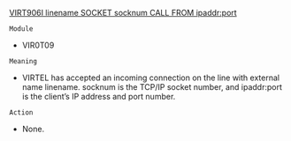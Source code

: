 [VIRT906I linename SOCKET socknum CALL FROM ipaddr:port](https://virtel.readthedocs.io/en/latest/manuals/virtel/Virtel459MG/messages.html?highlight=VIRT906I#VIRT906I)

`Module`
- VIR0T09

`Meaning`
- VIRTEL has accepted an incoming connection on the line with external name linename. socknum is the TCP/IP socket number, and ipaddr:port is the client’s IP address and port number.

`Action`
- None.
